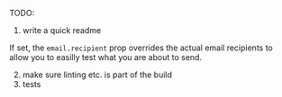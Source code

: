 TODO:

1. write a quick readme

If set, the `email.recipient` prop overrides the actual email recipients to allow you to easilly test what you are about to send.

2. make sure linting etc. is part of the build
3. tests
